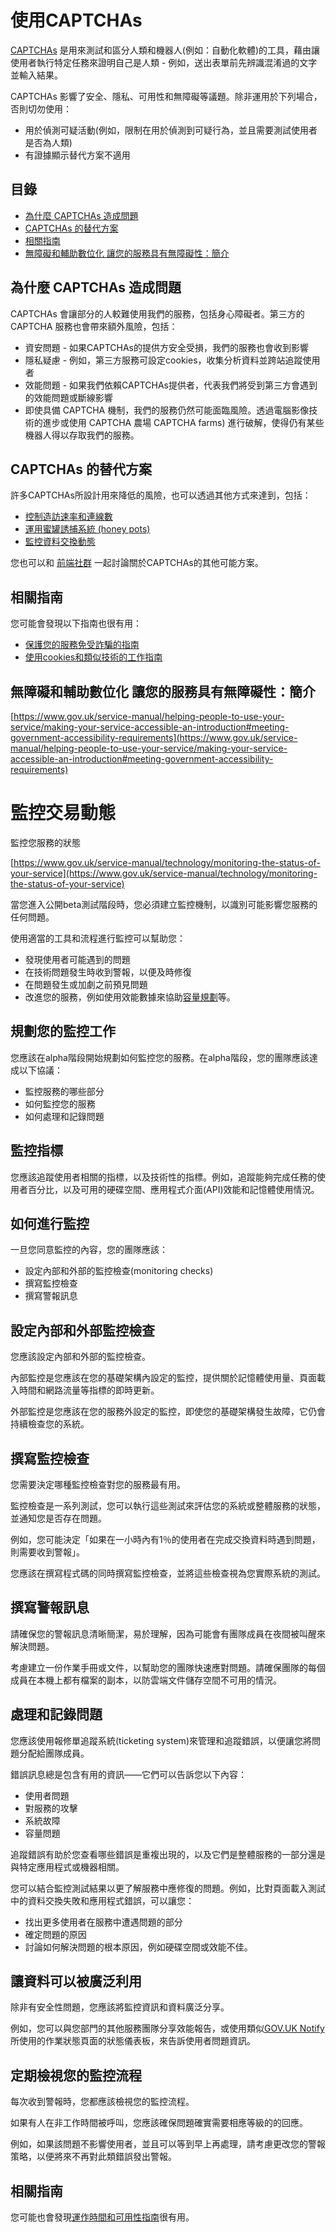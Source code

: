 # 使用CAPTCHAs

[CAPTCHAs](https://en.wikipedia.org/wiki/CAPTCHA) 是用來測試和區分人類和機器人(例如：自動化軟體)的工具，藉由讓使用者執行特定任務來證明自己是人類 - 例如，送出表單前先辨識混淆過的文字並輸入結果。

CAPTCHAs 影響了安全、隱私、可用性和無障礙等議題。除非運用於下列場合，否則切勿使用：

- 用於偵測可疑活動(例如，限制在用於偵測到可疑行為，並且需要測試使用者是否為人類)
- 有證據顯示替代方案不適用

## 目錄

  - [為什麼 CAPTCHAs 造成問題](#為什麼-CAPTCHAs-造成問題)
  - [CAPTCHAs 的替代方案](#CAPTCHAs-的替代方案)
  - [相關指南](#相關指南)
  - [無障礙和輔助數位化 讓您的服務具有無障礙性：簡介](#無障礙和輔助數位化-讓您的服務具有無障礙性簡介)

## 為什麼 CAPTCHAs 造成問題

CAPTCHAs 會讓部分的人較難使用我們的服務，包括身心障礙者。第三方的 CAPTCHA 服務也會帶來額外風險，包括：

- 資安問題 - 如果CAPTCHAs的提供方安全受損，我們的服務也會收到影響
- 隱私疑慮 - 例如，第三方服務可設定cookies，收集分析資料並跨站追蹤使用者
- 效能問題 - 如果我們依賴CAPTCHAs提供者，代表我們將受到第三方會遇到的效能問題或斷線影響
- 即使具備 CAPTCHA 機制，我們的服務仍然可能面臨風險。透過電腦影像技術的進步或使用 CAPTCHA 農場 CAPTCHA farms) 進行破解，使得仍有某些機器人得以存取我們的服務。

## CAPTCHAs 的替代方案

許多CAPTCHAs所設計用來降低的風險，也可以透過其他方式來達到，包括：

- [控制造訪速率和連線數](https://en.wikipedia.org/wiki/Rate_limiting)
- [運用蜜罐誘捕系統 (honey pots)](https://en.wikipedia.org/wiki/Honeypot_(computing))
- [監控資料交換動態](https://www.gov.uk/service-manual/technology/monitoring-the-status-of-your-service)

您也可以和 [前端社群](https://www.gov.uk/service-manual/communities/technology-community-frontend-development) 一起討論關於CAPTCHAs的其他可能方案。

## 相關指南

您可能會發現以下指南也很有用：

- [保護您的服務免受詐騙的指南](https://www.gov.uk/service-manual/technology/protecting-your-service-against-fraud)
- [使用cookies和類似技術的工作指南](https://www.gov.uk/service-manual/technology/working-with-cookies-and-similar-technologies)

## 無障礙和輔助數位化 讓您的服務具有無障礙性：簡介

[https://www.gov.uk/service-manual/helping-people-to-use-your-service/making-your-service-accessible-an-introduction#meeting-government-accessibility-requirements](https://www.gov.uk/service-manual/helping-people-to-use-your-service/making-your-service-accessible-an-introduction#meeting-government-accessibility-requirements)

# 監控交易動態

監控您服務的狀態

[https://www.gov.uk/service-manual/technology/monitoring-the-status-of-your-service](https://www.gov.uk/service-manual/technology/monitoring-the-status-of-your-service)

當您進入公開beta測試階段時，您必須建立監控機制，以識別可能影響您服務的任何問題。

使用適當的工具和流程進行監控可以幫助您：

- 發現使用者可能遇到的問題
- 在技術問題發生時收到警報，以便及時修復
- 在問題發生或加劇之前預見問題
- 改進您的服務，例如使用效能數據來協助[容量規劃](https://www.gov.uk/service-manual/technology/test-your-services-performance)等。

## 規劃您的監控工作

您應該在alpha階段開始規劃如何監控您的服務。在alpha階段，您的團隊應該達成以下協議：

- 監控服務的哪些部分
- 如何監控您的服務
- 如何處理和記錄問題

## 監控指標

您應該追蹤使用者相關的指標，以及技術性的指標。例如，追蹤能夠完成任務的使用者百分比，以及可用的硬碟空間、應用程式介面(API)效能和記憶體使用情況。

## 如何進行監控

一旦您同意監控的內容，您的團隊應該：

- 設定內部和外部的監控檢查(monitoring checks)
- 撰寫監控檢查
- 撰寫警報訊息

## 設定內部和外部監控檢查

您應該設定內部和外部的監控檢查。

內部監控是您應該在您的基礎架構內設定的監控，提供關於記憶體使用量、頁面載入時間和網路流量等指標的即時更新。

外部監控是您應該在您的服務外設定的監控，即使您的基礎架構發生故障，它仍會持續檢查您的系統。

## 撰寫監控檢查

您需要決定哪種監控檢查對您的服務最有用。

監控檢查是一系列測試，您可以執行這些測試來評估您的系統或整體服務的狀態，並通知您是否存在問題。

例如，您可能決定「如果在一小時內有1％的使用者在完成交換資料時遇到問題，則需要收到警報」。

您應該在撰寫程式碼的同時撰寫監控檢查，並將這些檢查視為您實際系統的測試。

## 撰寫警報訊息

請確保您的警報訊息清晰簡潔，易於理解，因為可能會有團隊成員在夜間被叫醒來解決問題。

考慮建立一份作業手冊或文件，以幫助您的團隊快速應對問題。請確保團隊的每個成員在本機上都有檔案的副本，以防雲端文件儲存空間不可用的情況。

## 處理和記錄問題

您應該使用報修單追蹤系統(ticketing system)來管理和追蹤錯誤，以便讓您將問題分配給團隊成員。

錯誤訊息總是包含有用的資訊——它們可以告訴您以下內容：

- 使用者問題
- 對服務的攻擊
- 系統故障
- 容量問題

追蹤錯誤有助於您查看哪些錯誤是重複出現的，以及它們是整體服務的一部分還是與特定應用程式或機器相關。

您可以結合監控測試結果以更了解服務中應修復的問題。例如，比對頁面載入測試中的資料交換失敗和應用程式錯誤，可以讓您：

- 找出更多使用者在服務中遭遇問題的部分
- 確定問題的原因
- 討論如何解決問題的根本原因，例如硬碟空間或效能不佳。

## 讓資料可以被廣泛利用

除非有安全性問題，您應該將監控資訊和資料廣泛分享。

例如，您可以與您部門的其他服務團隊分享效能報告，或使用類似[GOV.UK Notify](https://www.gov.uk/government/publications/govuk-notify/govuk-notify)所使用的作業狀態頁面的狀態儀表板，來告訴使用者問題資訊。

## 定期檢視您的監控流程

每次收到警報時，您都應該檢視您的監控流程。

如果有人在非工作時間被呼叫，您應該確保問題確實需要相應等級的的回應。

例如，如果該問題不影響使用者，並且可以等到早上再處理，請考慮更改您的警報策略，以便將來不再對此類錯誤發出警報。

## 相關指南

您可能也會發現[運作時間和可用性指南](https://www.gov.uk/service-manual/technology/uptime-and-availability-keeping-your-service-online)很有用。